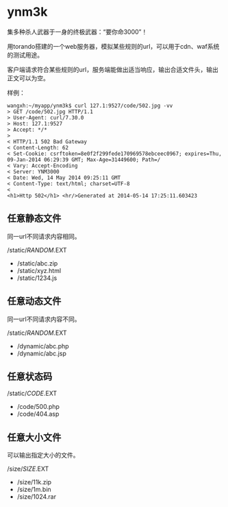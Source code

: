 # ynm3k 

集多种杀人武器于一身的终极武器：“要你命3000”！

用torando搭建的一个web服务器，模拟某些规则的url，可以用于cdn、waf系统的测试用途。

客户端请求符合某些规则的url，服务端能做出适当响应，输出合适文件头，输出正文可以为空。

样例：

	wangxh:~/myapp/ynm3k$ curl 127.1:9527/code/502.jpg -vv
	> GET /code/502.jpg HTTP/1.1
	> User-Agent: curl/7.30.0
	> Host: 127.1:9527
	> Accept: */*
	>
	< HTTP/1.1 502 Bad Gateway
	< Content-Length: 62
	< Set-Cookie: csrftoken=8e0f2f299fede170969578ebceec0967; expires=Thu, 09-Jan-2014 06:29:39 GMT; Max-Age=31449600; Path=/
	< Vary: Accept-Encoding
	< Server: YNM3000
	< Date: Wed, 14 May 2014 09:25:11 GMT
	< Content-Type: text/html; charset=UTF-8
	<
	<h1>Http 502</h1> <hr/>Generated at 2014-05-14 17:25:11.603423

## 任意静态文件

同一url不同请求内容相同。

/static/$RANDOM.$EXT

* /static/abc.zip
* /static/xyz.html
* /static/1234.js

## 任意动态文件

同一url不同请求内容不同。

/static/$RANDOM.$EXT

*  /dynamic/abc.php
*  /dynamic/abc.jsp

## 任意状态码
/static/$CODE.$EXT

* /code/500.php
* /code/404.asp

## 任意大小文件

可以输出指定大小的文件。

/size/$SIZE.$EXT

* /size/11k.zip
* /size/1m.bin
* /size/1024.rar
